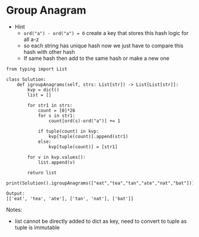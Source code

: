 # Group Anagram
- Hint 
	- `ord("a") - ord("a") = 0` create a key that stores this hash logic for all a-z 
	- so each string has unique hash now we just have to compare this hash with other hash
	- If same hash then add to the same hash or make a new one
```
from typing import List

class Solution:
    def igroupAnagrams(self, strs: List[str]) -> List[List[str]]:
        kvp = dict()
        list = []

        for str1 in strs:
            count = [0]*26
            for s in str1:
                count[ord(s)-ord("a")] += 1

            if tuple(count) in kvp:
                kvp[tuple(count)].append(str1)
            else:
                kvp[tuple(count)] = [str1]

        for v in kvp.values():
            list.append(v)

        return list
   
print(Solution().igroupAnagrams(["eat","tea","tan","ate","nat","bat"]))
```
```
Output:
[['eat', 'tea', 'ate'], ['tan', 'nat'], ['bat']]
```

Notes:
- list cannot be directly added to dict as key, need to convert to tuple as tuple is immutable